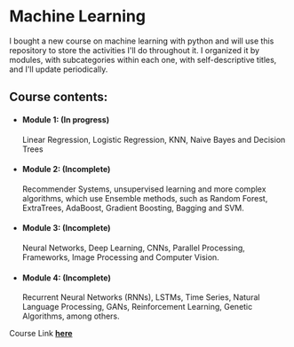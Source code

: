 # Machine Learning

I bought a new course on machine learning with python and will use this repository to store the activities I'll do throughout it. I organized it by modules, with subcategories within each one, with self-descriptive titles, and I'll update periodically.

## Course contents:
- #### Module 1: (In progress)
  Linear Regression, Logistic Regression, KNN, Naive Bayes and Decision Trees
- #### Module 2: (Incomplete)
  Recommender Systems, unsupervised learning and more complex algorithms, which use Ensemble methods, such as Random Forest, ExtraTrees, AdaBoost, Gradient Boosting, Bagging and SVM.
- #### Module 3: (Incomplete)
  Neural Networks, Deep Learning, CNNs, Parallel Processing, Frameworks, Image Processing and Computer Vision.
- #### Module 4: (Incomplete)
  Recurrent Neural Networks (RNNs), LSTMs, Time Series, Natural Language Processing, GANs, Reinforcement Learning, Genetic Algorithms, among others.


 Course Link **[here](https://didatica.tech/combo-modulos-i-ii-iii-e-iv/)**
